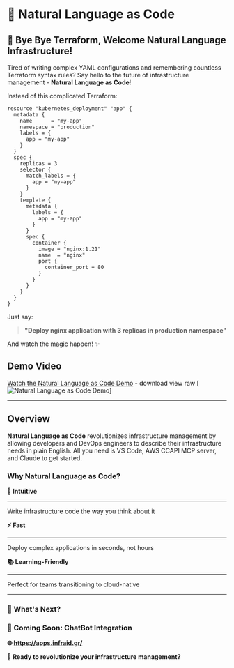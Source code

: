 # 🚀 Natural Language as Code

## 👋 Bye Bye Terraform, Welcome Natural Language Infrastructure! 

Tired of writing complex YAML configurations and remembering countless Terraform syntax rules? Say hello to the future of infrastructure management - **Natural Language as Code**! 

Instead of this complicated Terraform:

```hcl
resource "kubernetes_deployment" "app" {
  metadata {
    name      = "my-app"
    namespace = "production"
    labels = {
      app = "my-app"
    }
  }
  spec {
    replicas = 3
    selector {
      match_labels = {
        app = "my-app"
      }
    }
    template {
      metadata {
        labels = {
          app = "my-app"
        }
      }
      spec {
        container {
          image = "nginx:1.21"
          name  = "nginx"
          port {
            container_port = 80
          }
        }
      }
    }
  }
}
```

Just say:
> **"Deploy nginx application with 3 replicas in production namespace"**

And watch the magic happen! ✨

## Demo Video

[Watch the Natural Language as Code Demo](./aws_nlp.mp4) - download view raw
[![Natural Language as Code Demo](./aws_nlp_full.gif)]

---

##  Overview

**Natural Language as Code** revolutionizes infrastructure management by allowing developers and DevOps engineers to describe their infrastructure needs in plain English.
All you need is VS Code, AWS CCAPI MCP server, and Claude to get started.
### Why Natural Language as Code?

**🎯 Intuitive**
___
Write infrastructure code the way you think about it

**⚡ Fast**
___
Deploy complex applications in seconds, not hours

**📚 Learning-Friendly**
___
Perfect for teams transitioning to cloud-native

---

### 🔮 What's Next?

### 🤖 Coming Soon: ChatBot Integration

**🌐 https://apps.infraid.gr/**

**🚀 Ready to revolutionize your infrastructure management?**
